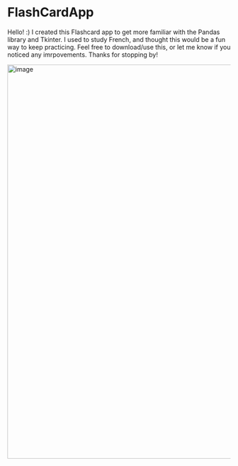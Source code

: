 # FlashCardApp

Hello! :) 
I created this Flashcard app to get more familiar with the Pandas library and Tkinter. 
I used to study French, and thought this would be a fun way to keep practicing. 
Feel free to download/use this, or let me know if you noticed any imrpovements. Thanks for stopping by! 

<img width="889" alt="image" src="https://github.com/dailyndavis/FlashCardApp/assets/60911124/0625a9e8-442e-4da4-9e0a-545ed71344dd">

